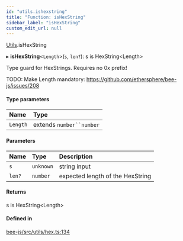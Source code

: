 ```yaml
---
id: "utils.ishexstring"
title: "Function: isHexString"
sidebar_label: "isHexString"
custom_edit_url: null
---
```


[Utils](../modules/utils.md).isHexString

▸ **isHexString**<`Length`\>(`s`, `len?`): s is HexString<Length\>

Type guard for HexStrings.
Requires no 0x prefix!

TODO: Make Length mandatory: https://github.com/ethersphere/bee-js/issues/208

#### Type parameters

| Name | Type |
| :------ | :------ |
| `Length` | extends `number``number` |

#### Parameters

| Name | Type | Description |
| :------ | :------ | :------ |
| `s` | `unknown` | string input |
| `len?` | `number` | expected length of the HexString |

#### Returns

s is HexString<Length\>

#### Defined in

[bee-js/src/utils/hex.ts:134](https://github.com/ethersphere/bee-js/blob/ae6a776/src/utils/hex.ts#L134)
